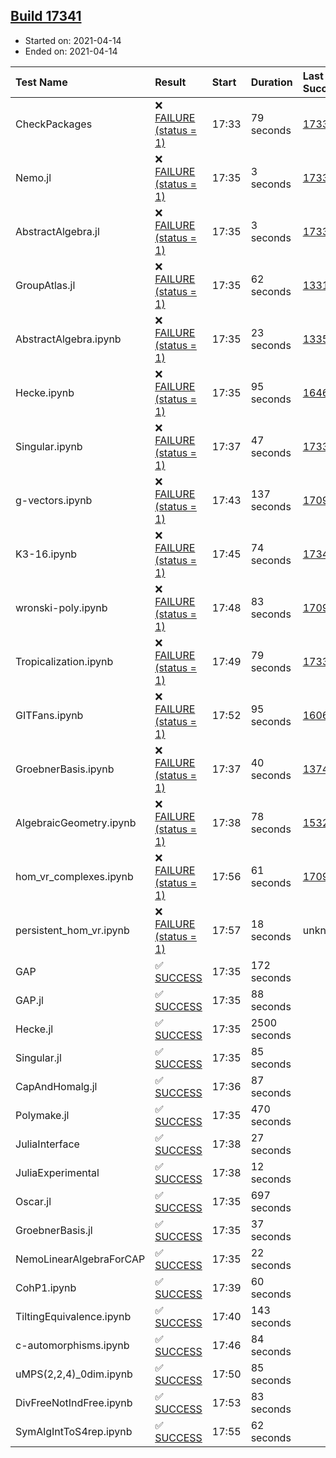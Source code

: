 ## [Build 17341](https://oscarci.mathematik.uni-kl.de/job/oscar/17341/)

* Started on: 2021-04-14
* Ended on: 2021-04-14

| Test Name    | Result | Start | Duration | Last Success | First Failure |
|:-------------|:-------|:------|:---------|:-------------|:--------------|
| CheckPackages | ❌ [FAILURE (status = 1)](https://oscarci.mathematik.uni-kl.de/job/oscar/17341/artifact/logs/build-17341/CheckPackages.log) | 17:33 | 79 seconds | [17336](https://oscarci.mathematik.uni-kl.de/job/oscar/17336/) | [17337](https://oscarci.mathematik.uni-kl.de/job/oscar/17337/) |
| Nemo.jl | ❌ [FAILURE (status = 1)](https://oscarci.mathematik.uni-kl.de/job/oscar/17341/artifact/logs/build-17341/Nemo.jl.log) | 17:35 | 3 seconds | [17338](https://oscarci.mathematik.uni-kl.de/job/oscar/17338/) | [17339](https://oscarci.mathematik.uni-kl.de/job/oscar/17339/) |
| AbstractAlgebra.jl | ❌ [FAILURE (status = 1)](https://oscarci.mathematik.uni-kl.de/job/oscar/17341/artifact/logs/build-17341/AbstractAlgebra.jl.log) | 17:35 | 3 seconds | [17336](https://oscarci.mathematik.uni-kl.de/job/oscar/17336/) | [17337](https://oscarci.mathematik.uni-kl.de/job/oscar/17337/) |
| GroupAtlas.jl | ❌ [FAILURE (status = 1)](https://oscarci.mathematik.uni-kl.de/job/oscar/17341/artifact/logs/build-17341/GroupAtlas.jl.log) | 17:35 | 62 seconds | [13311](https://oscarci.mathematik.uni-kl.de/job/oscar/13311/) | [13312](https://oscarci.mathematik.uni-kl.de/job/oscar/13312/) |
| AbstractAlgebra.ipynb | ❌ [FAILURE (status = 1)](https://oscarci.mathematik.uni-kl.de/job/oscar/17341/artifact/logs/build-17341/AbstractAlgebra.ipynb.log) | 17:35 | 23 seconds | [13355](https://oscarci.mathematik.uni-kl.de/job/oscar/13355/) | [13356](https://oscarci.mathematik.uni-kl.de/job/oscar/13356/) |
| Hecke.ipynb | ❌ [FAILURE (status = 1)](https://oscarci.mathematik.uni-kl.de/job/oscar/17341/artifact/logs/build-17341/Hecke.ipynb.log) | 17:35 | 95 seconds | [16463](https://oscarci.mathematik.uni-kl.de/job/oscar/16463/) | [16464](https://oscarci.mathematik.uni-kl.de/job/oscar/16464/) |
| Singular.ipynb | ❌ [FAILURE (status = 1)](https://oscarci.mathematik.uni-kl.de/job/oscar/17341/artifact/logs/build-17341/Singular.ipynb.log) | 17:37 | 47 seconds | [17338](https://oscarci.mathematik.uni-kl.de/job/oscar/17338/) | [17339](https://oscarci.mathematik.uni-kl.de/job/oscar/17339/) |
| g-vectors.ipynb | ❌ [FAILURE (status = 1)](https://oscarci.mathematik.uni-kl.de/job/oscar/17341/artifact/logs/build-17341/g-vectors.ipynb.log) | 17:43 | 137 seconds | [17099](https://oscarci.mathematik.uni-kl.de/job/oscar/17099/) | [17100](https://oscarci.mathematik.uni-kl.de/job/oscar/17100/) |
| K3-16.ipynb | ❌ [FAILURE (status = 1)](https://oscarci.mathematik.uni-kl.de/job/oscar/17341/artifact/logs/build-17341/K3-16.ipynb.log) | 17:45 | 74 seconds | [17340](https://oscarci.mathematik.uni-kl.de/job/oscar/17340/) | [17341](https://oscarci.mathematik.uni-kl.de/job/oscar/17341/) |
| wronski-poly.ipynb | ❌ [FAILURE (status = 1)](https://oscarci.mathematik.uni-kl.de/job/oscar/17341/artifact/logs/build-17341/wronski-poly.ipynb.log) | 17:48 | 83 seconds | [17098](https://oscarci.mathematik.uni-kl.de/job/oscar/17098/) | [17099](https://oscarci.mathematik.uni-kl.de/job/oscar/17099/) |
| Tropicalization.ipynb | ❌ [FAILURE (status = 1)](https://oscarci.mathematik.uni-kl.de/job/oscar/17341/artifact/logs/build-17341/Tropicalization.ipynb.log) | 17:49 | 79 seconds | [17339](https://oscarci.mathematik.uni-kl.de/job/oscar/17339/) | [17340](https://oscarci.mathematik.uni-kl.de/job/oscar/17340/) |
| GITFans.ipynb | ❌ [FAILURE (status = 1)](https://oscarci.mathematik.uni-kl.de/job/oscar/17341/artifact/logs/build-17341/GITFans.ipynb.log) | 17:52 | 95 seconds | [16068](https://oscarci.mathematik.uni-kl.de/job/oscar/16068/) | [16069](https://oscarci.mathematik.uni-kl.de/job/oscar/16069/) |
| GroebnerBasis.ipynb | ❌ [FAILURE (status = 1)](https://oscarci.mathematik.uni-kl.de/job/oscar/17341/artifact/logs/build-17341/GroebnerBasis.ipynb.log) | 17:37 | 40 seconds | [13748](https://oscarci.mathematik.uni-kl.de/job/oscar/13748/) | [13749](https://oscarci.mathematik.uni-kl.de/job/oscar/13749/) |
| AlgebraicGeometry.ipynb | ❌ [FAILURE (status = 1)](https://oscarci.mathematik.uni-kl.de/job/oscar/17341/artifact/logs/build-17341/AlgebraicGeometry.ipynb.log) | 17:38 | 78 seconds | [15322](https://oscarci.mathematik.uni-kl.de/job/oscar/15322/) | [15323](https://oscarci.mathematik.uni-kl.de/job/oscar/15323/) |
| hom_vr_complexes.ipynb | ❌ [FAILURE (status = 1)](https://oscarci.mathematik.uni-kl.de/job/oscar/17341/artifact/logs/build-17341/hom_vr_complexes.ipynb.log) | 17:56 | 61 seconds | [17099](https://oscarci.mathematik.uni-kl.de/job/oscar/17099/) | [17100](https://oscarci.mathematik.uni-kl.de/job/oscar/17100/) |
| persistent_hom_vr.ipynb | ❌ [FAILURE (status = 1)](https://oscarci.mathematik.uni-kl.de/job/oscar/17341/artifact/logs/build-17341/persistent_hom_vr.ipynb.log) | 17:57 | 18 seconds | unknown | unknown |
| GAP | ✅ [SUCCESS](https://oscarci.mathematik.uni-kl.de/job/oscar/17341/artifact/logs/build-17341/GAP.log) | 17:35 | 172 seconds |  |  |
| GAP.jl | ✅ [SUCCESS](https://oscarci.mathematik.uni-kl.de/job/oscar/17341/artifact/logs/build-17341/GAP.jl.log) | 17:35 | 88 seconds |  |  |
| Hecke.jl | ✅ [SUCCESS](https://oscarci.mathematik.uni-kl.de/job/oscar/17341/artifact/logs/build-17341/Hecke.jl.log) | 17:35 | 2500 seconds |  |  |
| Singular.jl | ✅ [SUCCESS](https://oscarci.mathematik.uni-kl.de/job/oscar/17341/artifact/logs/build-17341/Singular.jl.log) | 17:35 | 85 seconds |  |  |
| CapAndHomalg.jl | ✅ [SUCCESS](https://oscarci.mathematik.uni-kl.de/job/oscar/17341/artifact/logs/build-17341/CapAndHomalg.jl.log) | 17:36 | 87 seconds |  |  |
| Polymake.jl | ✅ [SUCCESS](https://oscarci.mathematik.uni-kl.de/job/oscar/17341/artifact/logs/build-17341/Polymake.jl.log) | 17:35 | 470 seconds |  |  |
| JuliaInterface | ✅ [SUCCESS](https://oscarci.mathematik.uni-kl.de/job/oscar/17341/artifact/logs/build-17341/JuliaInterface.log) | 17:38 | 27 seconds |  |  |
| JuliaExperimental | ✅ [SUCCESS](https://oscarci.mathematik.uni-kl.de/job/oscar/17341/artifact/logs/build-17341/JuliaExperimental.log) | 17:38 | 12 seconds |  |  |
| Oscar.jl | ✅ [SUCCESS](https://oscarci.mathematik.uni-kl.de/job/oscar/17341/artifact/logs/build-17341/Oscar.jl.log) | 17:35 | 697 seconds |  |  |
| GroebnerBasis.jl | ✅ [SUCCESS](https://oscarci.mathematik.uni-kl.de/job/oscar/17341/artifact/logs/build-17341/GroebnerBasis.jl.log) | 17:35 | 37 seconds |  |  |
| NemoLinearAlgebraForCAP | ✅ [SUCCESS](https://oscarci.mathematik.uni-kl.de/job/oscar/17341/artifact/logs/build-17341/NemoLinearAlgebraForCAP.log) | 17:35 | 22 seconds |  |  |
| CohP1.ipynb | ✅ [SUCCESS](https://oscarci.mathematik.uni-kl.de/job/oscar/17341/artifact/logs/build-17341/CohP1.ipynb.log) | 17:39 | 60 seconds |  |  |
| TiltingEquivalence.ipynb | ✅ [SUCCESS](https://oscarci.mathematik.uni-kl.de/job/oscar/17341/artifact/logs/build-17341/TiltingEquivalence.ipynb.log) | 17:40 | 143 seconds |  |  |
| c-automorphisms.ipynb | ✅ [SUCCESS](https://oscarci.mathematik.uni-kl.de/job/oscar/17341/artifact/logs/build-17341/c-automorphisms.ipynb.log) | 17:46 | 84 seconds |  |  |
| uMPS(2,2,4)_0dim.ipynb | ✅ [SUCCESS](https://oscarci.mathematik.uni-kl.de/job/oscar/17341/artifact/logs/build-17341/uMPS-2-2-4-_0dim.ipynb.log) | 17:50 | 85 seconds |  |  |
| DivFreeNotIndFree.ipynb | ✅ [SUCCESS](https://oscarci.mathematik.uni-kl.de/job/oscar/17341/artifact/logs/build-17341/DivFreeNotIndFree.ipynb.log) | 17:53 | 83 seconds |  |  |
| SymAlgIntToS4rep.ipynb | ✅ [SUCCESS](https://oscarci.mathematik.uni-kl.de/job/oscar/17341/artifact/logs/build-17341/SymAlgIntToS4rep.ipynb.log) | 17:55 | 62 seconds |  |  |

